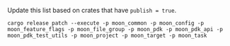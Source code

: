 Update this list based on crates that have `publish = true`.

```
cargo release patch --execute -p moon_common -p moon_config -p moon_feature_flags -p moon_file_group -p moon_pdk -p moon_pdk_api -p moon_pdk_test_utils -p moon_project -p moon_target -p moon_task
```
